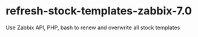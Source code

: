 # refresh-stock-templates-zabbix-7.0
 Use Zabbix API, PHP, bash to renew and overwrite all stock templates
